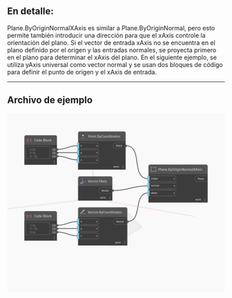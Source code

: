## En detalle:
Plane.ByOriginNormalXAxis es similar a Plane.ByOriginNormal, pero esto permite también introducir una dirección para que el xAxis controle la orientación del plano. Si el vector de entrada xAxis no se encuentra en el plano definido por el origen y las entradas normales, se proyecta primero en el plano para determinar el xAxis del plano. En el siguiente ejemplo, se utiliza yAxis universal como vector normal y se usan dos bloques de código para definir el punto de origen y el xAxis de entrada.
___
## Archivo de ejemplo

![ByOriginNormalXAxis](./Autodesk.DesignScript.Geometry.Plane.ByOriginNormalXAxis_img.jpg)


